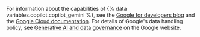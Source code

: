 For information about the capabilities of {% data variables.copilot.copilot_gemini %}, see the [Google for developers blog](https://developers.googleblog.com/en/gemini-2-5-flash-pro-live-api-veo-2-gemini-api/) and the [Google Cloud documentation](https://cloud.google.com/vertex-ai/generative-ai/docs/models). For details of Google's data handling policy, see [Generative AI and data governance](https://cloud.google.com/vertex-ai/generative-ai/docs/data-governance#prediction) on the Google website.
